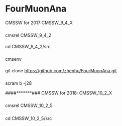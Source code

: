 # FourMuonAna
CMSSW for 2017:CMSSW_9_4_X 
###
cmsrel CMSSW_9_4_2
####
cd CMSSW_9_4_2/src
###
cmsenv
####
git clone https://github.com/zhenhu/FourMuonAna.git
#####
scram b -j28

####*******###
CMSSW for 2018:  CMSSW_10_2_X
###
cmsrel CMSSW_10_2_5
#####
cd CMSSW_10_2_5/src







